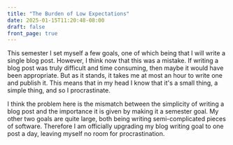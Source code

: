 ```yaml
---
title: "The Burden of Low Expectations"
date: 2025-01-15T11:20:48-08:00
draft: false
front_page: true
---
```


This semester I set myself a few goals, one of which being that I will write a single blog post.
However, I think now that this was a mistake.
If writing a blog post was truly difficult and time consuming, then maybe it would have been appropriate.
But as it stands, it takes me at most an hour to write one and publish it.
This means that in my head I know that it's a small thing, a simple thing, and so I procrastinate.

I think the problem here is the mismatch between the simplicity of writing a blog post and the importance it is given by making it a semester goal.
My other two goals are quite large, both being writing semi-complicated pieces of software.
Therefore I am officially upgrading my blog writing goal to one post a day, leaving myself no room for procrastination.
